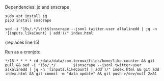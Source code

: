 Dependencies: jq and snscrape

```
sudo apt install jq
pip3 install snscrape
```

```
sed -i "15s/.*/\t\t$(snscrape --jsonl twitter-user alkalinedd | jq -n '[inputs.likeCount] | add')/" index.html
```
(replaces line 15)

Run as a cronjob:
```
*/15 * * * * cd /data/data/com.termux/files/home/like-counter && git pull && sed -i "15s/.*/        $(snscrape --jsonl twitter-user alkalinedd | jq -n '[inputs.likeCount] | add')/" index.html && git add index.html && git commit -m "data update" && git push >/dev/null 2>&1
```

